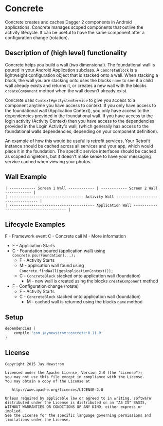 Concrete
========

Concrete creates and caches Dagger 2 components in Android applications. 
Concrete manages scoped components that outlive the activity lifecycle.
It can be useful to have the same component after a configuration change (rotation).

Description of (high level) functionality
-----------------------------------------

Concrete helps you build a wall (two dimensional). The foundational wall is poured in your Android Application subclass.
A `ConcreteBlock` is a lightweight configuration object that is stacked onto a wall. 
When stacking a block, the wall you are stacking onto uses the blocks `name` to see if a child wall already exists and returns it, or creates a new wall with the blocks `createComponent` method when the wall doesn't already exist. 

Concrete uses `Context#getSystemService` to give you access to a component anytime you have access to context. 
If you only have access to the foundational wall (Application Context), you only have access to the dependencies provided in the foundational wall.
If you have access to the login activity (Activity Context) then you have access to the dependencies provided in the Login Activity's wall, (which generally has access to the foundational walls dependencies, depending on your component definition).

An example of how this would be useful is retrofit services.
Your Retrofit instance should be cached across all services and your app, which would place it in the foundation.
The specific service interfaces should be cached as scoped singletons, but it doesn't make sense to have your messaging service cached when viewing your photos.

Wall Example
------------

    | ------------ Screen 1 Wall ------------ | ------------ Screen 2 Wall ------------ |
    | ---------------------------------- Activity Wall ---------------------------------- |
    | --------------------------------------- Application Wall --------------------------------------- |
    
Lifecycle Examples 
------------------
F - Framework event
C - Concrete call
M - More information

* F - Application Starts
* C - Foundation poured (application wall) using `Concrete.pourFoundation(...);`
    * F - Activity Starts
    * M - application wall found using `Concrete.findWall(getApplicationContext());`
    * C - `ConcreteBlock` stacked onto application wall (foundation)
        * M - new wall is created using the blocks `createComponent` method
* F - Configuration change (rotate)
    * F - Activity Starts
    * C - `ConcreteBlock` stacked onto application wall (foundation)
        * M - cached wall is returned using the blocks `name` method 


Setup
-----

```groovy
dependencies {
    compile 'com.jaynewstrom:concrete:0.11.0'
}
```

License
-------

    Copyright 2015 Jay Newstrom

    Licensed under the Apache License, Version 2.0 (the "License");
    you may not use this file except in compliance with the License.
    You may obtain a copy of the License at

       http://www.apache.org/licenses/LICENSE-2.0

    Unless required by applicable law or agreed to in writing, software
    distributed under the License is distributed on an "AS IS" BASIS,
    WITHOUT WARRANTIES OR CONDITIONS OF ANY KIND, either express or implied.
    See the License for the specific language governing permissions and
    limitations under the License.


